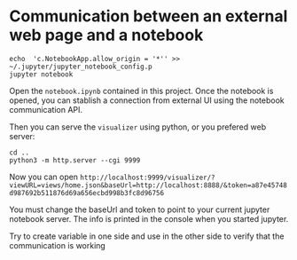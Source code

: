 # Communication between an external web page and a notebook

```
echo  'c.NotebookApp.allow_origin = '*'' >> ~/.jupyter/jupyter_notebook_config.p
jupyter notebook
```

Open the `notebook.ipynb` contained in this project. Once the notebook is opened, you can stablish a connection from external UI using the notebook communication API.

Then you can serve the `visualizer` using python, or you prefered web server:

```
cd ..
python3 -m http.server --cgi 9999
```

Now you can open `http://localhost:9999/visualizer/?viewURL=views/home.json&baseUrl=http://localhost:8888/&token=a87e45748d987692b511876d69a656ecbd998b3fc8d96756`

You must change the baseUrl and token to point to your current jupyter notebook server. The info is printed in the console when you started jupyter.

Try to create variable in one side and use in the other side to verify that the communication is working
